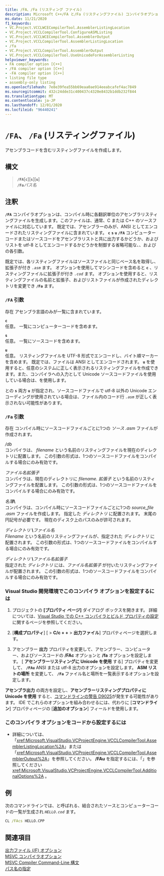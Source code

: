 ```yaml
---
title: /FA、/Fa (リスティング ファイル)
description: Microsoft C++/FA と/Fa (リスティングファイル) コンパイラオプションのリファレンスガイドです。
ms.date: 11/21/2020
f1_keywords:
- VC.Project.VCCLWCECompilerTool.AssemblerListingLocation
- VC.Project.VCCLCompilerTool.ConfigureASMListing
- VC.Project.VCCLWCECompilerTool.AssemblerOutput
- VC.Project.VCCLCompilerTool.AssemblerListingLocation
- /fa
- VC.Project.VCCLCompilerTool.AssemblerOutput
- VC.Project.VCCLCompilerTool.UseUnicodeForAssemblerListing
helpviewer_keywords:
- FA compiler option [C++]
- /FA compiler option [C++]
- -FA compiler option [C++]
- listing file type
- assembly-only listing
ms.openlocfilehash: 7e8e39fea55bb69eaa0ae914eeabcafef4ac7849
ms.sourcegitcommit: 432c24dde31c400437c4320e8432b1ddb232f844
ms.translationtype: MT
ms.contentlocale: ja-JP
ms.lasthandoff: 12/01/2020
ms.locfileid: "96440241"
---
```

# <a name="fa-fa-listing-file"></a>`/FA`、 `/Fa` (リスティングファイル)

アセンブラコードを含むリスティングファイルを作成します。

## <a name="syntax"></a>構文

> **`/FA`**[**`c`**\][**`s`**\][**`u`**]\
> **`/Fa`**_パス名_

## <a name="remarks"></a>注釈

**`/FA`** コンパイラオプションは、コンパイル時に各翻訳単位のアセンブラリスティングファイルを生成します。このファイルは、通常、C または C++ のソースファイルに対応しています。 既定では、アセンブラーのみが、ANSI としてエンコードされたリスティングファイルに含まれています。 **`c`** **`s`** **`u`** **`/FA`** コンピューターコードまたはソースコードをアセンブラリストと共に出力するかどうか、およびリストを utf-8 としてエンコードするかどうかを制御する省略可能な、、およびの各引数。

既定では、各リスティングファイルはソースファイルと同じベース名を取得し、拡張子が付き *`.asm`* ます。 オプションを使用してマシンコードを含めると **`c`** 、リスティングファイルに拡張子が付き *`.cod`* ます。 オプションを使用すると、リスティングファイルの名前と拡張子、およびリストファイルが作成されたディレクトリを変更でき **`/Fa`** ます。

### <a name="fa-arguments"></a>`/FA` 引数

存在
アセンブラ言語のみが一覧に含まれています。

**`c`**\
任意。 一覧にコンピューターコードを含めます。

**`s`**\
任意。 一覧にソースコードを含めます。

**`u`**\
任意。 リスティングファイルを UTF-8 形式でエンコードし、バイト順マーカーを含めます。 既定では、ファイルは ANSI としてエンコードされます。 **`u`** を使用すると、任意のシステムに正しく表示されるリスティングファイルを作成できます。また、コンパイラへの入力として Unicode ソースコードファイルを使用している場合は、を使用します。

との **`s`** 両方 **`u`** が指定され、ソースコードファイルで utf-8 以外の Unicode エンコーディングが使用されている場合は、ファイル内のコード行 *`.asm`* が正しく表示されない可能性があります。

### <a name="fa-argument"></a>`/Fa` 引数

存在
コンパイル時にソースコードファイルごとに1つの *ソース .asm* ファイルが作成されます。

*/db*\
コンパイラは、 *filename* という名前のリスティングファイルを現在のディレクトリに配置します。 この引数の形式は、1つのソースコードファイルをコンパイルする場合にのみ有効です。

*ファイル名拡張子*\
コンパイラは、現在のディレクトリに *filename. 拡張子* という名前のリスティングファイルを配置します。 この引数の形式は、1つのソースコードファイルをコンパイルする場合にのみ有効です。

*名簿*__\\__\
コンパイラは、コンパイル時にソースコードファイルごとに1つの *source_file .asm* ファイルを作成します。 指定した *ディレクトリ* に配置されます。 末尾の円記号が必要です。 現在のディスク上のパスのみが許可されます。

*ディレクトリ* __\\__*ファイル名*\
*Filename* という名前のリスティングファイルが、指定された *ディレクトリ* に配置されます。 この引数の形式は、1つのソースコードファイルをコンパイルする場合にのみ有効です。

*ディレクトリ* __\\__*ファイル名拡張子*\
指定された *ディレクトリ* には、*ファイル名拡張子* が付いたリスティングファイルが配置されます。 この引数の形式は、1つのソースコードファイルをコンパイルする場合にのみ有効です。

### <a name="to-set-this-compiler-option-in-the-visual-studio-development-environment"></a>Visual Studio 開発環境でこのコンパイラ オプションを設定するには

1. プロジェクトの **[プロパティ ページ]** ダイアログ ボックスを開きます。 詳細については、[Visual Studio での C++ コンパイラとビルド プロパティの設定](../working-with-project-properties.md)に関するページを参照してください。

1. [**構成プロパティ**] [  >  **C/c + +**  >  **出力ファイル**] プロパティページを選択します。

1. アセンブラー **出力** プロパティを変更して、アセンブラー、コンピューター、およびソースコードの **/FAc** オプションと **/fa** オプションを設定します。 [ **アセンブラーリスティングに Unicode を使用** する] プロパティを変更して、 **`/FAu`** ANSI または utf-8 出力のオプションを設定します。 **ASM リストの場所** を変更して、 **`/Fa`** ファイル名と場所を一覧表示するオプションを設定します。

**アセンブラ出力** の両方を設定し、**アセンブラーリスティングプロパティに Unicode を使用** すると、[コマンドラインの警告 D9025](../../error-messages/tool-errors/command-line-warning-d9025.md)が発生する可能性があります。 IDE でこれらのオプションを組み合わせるには、代わりに [**コマンドライン**] プロパティページの [**追加のオプション**] フィールドを使用します。

### <a name="to-set-this-compiler-option-programmatically"></a>このコンパイラ オプションをコードから設定するには

- 詳細については、「<xref:Microsoft.VisualStudio.VCProjectEngine.VCCLCompilerTool.AssemblerListingLocation%2A>」または「<xref:Microsoft.VisualStudio.VCProjectEngine.VCCLCompilerTool.AssemblerOutput%2A>」を参照してください。 **/FAu** を指定するには、「」を参照してください <xref:Microsoft.VisualStudio.VCProjectEngine.VCCLCompilerTool.AdditionalOptions%2A> 。

## <a name="example"></a>例

次のコマンドラインでは、と呼ばれる、結合されたソースとコンピューターコードの一覧が生成され *`HELLO.cod`* ます。

```cmd
CL /FAcs HELLO.CPP
```

## <a name="see-also"></a>関連項目

[出力ファイル (/F) オプション](output-file-f-options.md)\
[MSVC コンパイラオプション](compiler-options.md)\
[MSVC Compiler Command-Line 構文](compiler-command-line-syntax.md)\
[パス名の指定](specifying-the-pathname.md)
